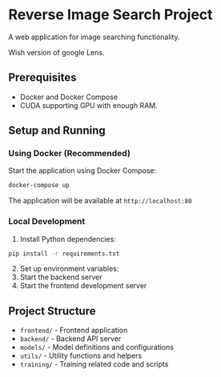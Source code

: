 # Reverse Image Search Project

A web application for image searching functionality.

Wish version of google Lens.

## Prerequisites

- Docker and Docker Compose
- CUDA supporting GPU with enough RAM.

## Setup and Running

### Using Docker (Recommended)

Start the application using Docker Compose:
```bash
docker-compose up
```

The application will be available at `http://localhost:80`

### Local Development

1. Install Python dependencies:
```bash
pip install -r requirements.txt
```

2. Set up environment variables:
3. Start the backend server
4. Start the frontend development server

## Project Structure

- `frontend/` - Frontend application
- `backend/` - Backend API server
- `models/` - Model definitions and configurations
- `utils/` - Utility functions and helpers
- `training/` - Training related code and scripts
